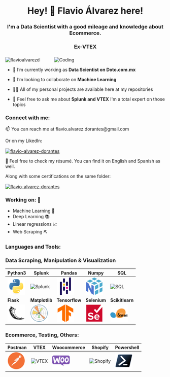 <h1 align="center">Hey! 🚀  Flavio Álvarez here!</h1>
<h3 align="center">I'm a Data Scientist with a good mileage and knowledge about Ecommerce.</h3>
<h3 align="center">Ex-VTEX</h3>
<h3 align="center"></h3>
<img align="right" alt="Coding" width="350" src="https://firebasestorage.googleapis.com/v0/b/flexi-coding.appspot.com/o/dempgi7-520f8d5f-63d4-4453-8822-dbc149ae27f8.gif?alt=media&token=91c0c7b2-93c3-4029-b011-1a8703c5730d">

<p align="left"> <img src="https://komarev.com/ghpvc/?username=flavioalvarezd&label=Profile%20views&color=0e75b6&style=flat" alt="flavioalvarezd" /> </p>

- 🔭 I’m currently working as **Data Scientist on Doto.com.mx**

- 👯 I’m looking to collaborate on **Machine Learning**

- 👨‍💻 All of my personal projects are available here at my repositories

- 💬 Feel free to ask me about **Splunk and VTEX** I'm a total expert on those topics


<h3 align="left">Connect with me:</h3>
📫 You can reach me at flavio.alvarez.dorantes@gmail.com </n>
<p></p>

<p>Or on my LikedIn:</p>
<p align="left">
<a href="https://linkedin.com/in/flavio-alvarez-dorantes" target="blank"><img align="center" src="https://raw.githubusercontent.com/rahuldkjain/github-profile-readme-generator/master/src/images/icons/Social/linked-in-alt.svg" alt="flavio-alvarez-dorantes" target="_blank" height="40" width="40" /></a>
</p>
<p></p>
<p></p>
📓 Feel free to check my résumé. You can find it on English and Spanish as well.
<p>Along with some certifications on the same folder:</p>
<p align="left">
<a href="https://mega.nz/fm/qP4gQSJT" target="blank"><img align="center" src="https://cdn-icons-png.flaticon.com/512/8347/8347432.png" alt="flavio-alvarez-dorantes" target="_blank" height="40" width="40" /></a>
</p>

### Working on: 🚀

- Machine Learning 🤖
- Deep Learning 📚
- Linear regressions 📈
- Web Scraping ⛏️


<h3 align="left">Languages and Tools:</h3>

### Data Scraping, Manipulation & Visualization
| Python3 | Splunk | Pandas | Numpy | SQL |
|----------|----------|----------|-----|-----|
|  <img src="https://github.com/devicons/devicon/blob/master/icons/python/python-original.svg" title="Python"  alt="Python" width="55" height="55"/>  |  <img src="https://www.finsmes.com/wp-content/uploads/2019/08/splunk.png" title="Splunk" alt="Splunk" width="55" height="55"/>  |  <img src="https://github.com/devicons/devicon/blob/master/icons/pandas/pandas-original.svg" title="Pandas" alt="Pandas" width="55" height="55"/>  |  <img src="https://github.com/devicons/devicon/blob/master/icons/numpy/numpy-original.svg" title="Numpy" alt="Numpy" width="55" height="55"/>  |  <img src="https://cdn-icons-png.flaticon.com/512/5816/5816015.png" title="SQL" alt="SQL" width="55" height="55"/>  
| **Flask** | **Matplotlib** | **Tensorflow** | **Selenium** | **Scikitlearn** |
|  <img src="https://github.com/devicons/devicon/blob/master/icons/flask/flask-original.svg" title="Flask"  alt="Flask" width="55" height="55"/> |  <img src="https://github.com/devicons/devicon/blob/master/icons/matplotlib/matplotlib-original.svg" title="Matplotlib" alt="Matplotlib" width="55" height="55"/>|  <img src="https://github.com/devicons/devicon/blob/master/icons/tensorflow/tensorflow-original.svg" title="Tensorflow" alt="Tensorflow" width="55" height="55"/>  |  <img src="https://github.com/devicons/devicon/blob/master/icons/selenium/selenium-original.svg" title="Selenium"  alt="Selenium" width="55" height="55"/>|  <img src="https://github.com/devicons/devicon/blob/master/icons/scikitlearn/scikitlearn-original.svg" title="Scikitlearn" alt="Scikitlearn" width="55" height="55"/>  

### Ecommerce, Testing, Others:
| **Postman** | **VTEX** | **Woocommerce** | **Shopify** | **Powershell** |
|----------|----------|----------|-----|-----|
|  <img src="https://github.com/devicons/devicon/blob/master/icons/postman/postman-plain.svg" title="Postman"  alt="Postman" width="55" height="55"/>  |  <img src="https://encrypted-tbn0.gstatic.com/images?q=tbn:ANd9GcQcKXnRWivb7HnpCTmIS_cf_840Buf2LXoiTg&s" title="VTEX" alt="VTEX" width="55" height="55"/>  |  <img src="https://github.com/devicons/devicon/blob/master/icons/woocommerce/woocommerce-original.svg" title="Woocommerce" alt="Woocommerce" width="55" height="55"/>  |  <img src="https://a.storyblok.com/f/216574/250x250/9813d8be5a/shopify-icon.webp" title="Shopify" alt="Shopify" width="55" height="55"/>  |  <img src="https://github.com/devicons/devicon/blob/master/icons/powershell/powershell-original.svg" title="Powershell"  alt="C" width="55" height="55"/>
